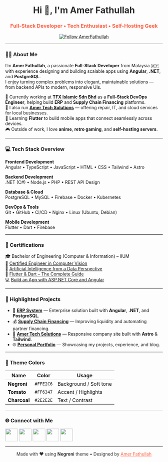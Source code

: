 <h1 align="center" style="color:#2E2E2E;">Hi 👋, I'm Amer Fathullah</h1>
<h3 align="center" style="color:#FF6347;">Full-Stack Developer • Tech Enthusiast • Self-Hosting Geek</h3>

<p align="center">
  <a href="https://twitter.com/AmerFathullah" target="_blank">
    <img src="https://img.shields.io/twitter/follow/AmerFathullah?logo=twitter&style=for-the-badge&color=FF6347" alt="Follow AmerFathullah" />
  </a>
</p>

---

### 👨‍💻 About Me

I’m **Amer Fathullah**, a passionate **Full-Stack Developer** from Malaysia 🇲🇾 with experience designing and building scalable apps using **Angular**, **.NET**, and **PostgreSQL**.  
I enjoy turning complex problems into elegant, maintainable solutions — from backend APIs to modern, responsive UIs.

💼 Currently working at [**TFX Islamic Sdn Bhd**](https://www.tfxislamic.com) as a **Full-Stack DevOps Engineer**, helping build **ERP** and **Supply Chain Financing** platforms.  
🚀 I also run [**Amer Tech Solutions**](https://amertechsolutions.amerfathullah.com) — offering repair, IT, and cloud services for local businesses.  
📱 Learning **Flutter** to build mobile apps that connect seamlessly across devices.  
🎮 Outside of work, I love **anime**, **retro gaming**, and **self-hosting servers**.

---

### 💻 Tech Stack Overview

**Frontend Development**  
Angular • TypeScript • JavaScript • HTML • CSS • Tailwind • Astro  

**Backend Development**  
.NET (C#) • Node.js • PHP • REST API Design  

**Database & Cloud**  
PostgreSQL • MySQL • Firebase • Docker • Kubernetes  

**DevOps & Tools**  
Git • GitHub • CI/CD • Nginx • Linux (Ubuntu, Debian)  

**Mobile Development**  
Flutter • Dart • Firebase  

---

### 🧠 Certifications

🎓 Bachelor of Engineering (Computer & Information) – IIUM  
🧠 [Certified Engineer in Computer Vision](https://cert.certifai.ai/1a9be791-bbb8-47af-be8f-57b70fa3028b)  
🤖 [Artificial Intelligence from a Data Perspective](https://cert.certifai.ai/62fb724f-fb77-4117-99df-76a3169c3ef0)  
📱 [Flutter & Dart – The Complete Guide](https://www.udemy.com/certificate/UC-204d389d-7290-41b8-b858-c733d8f5b4bb)  
💻 [Build an App with ASP.NET Core and Angular](https://ude.my/UC-47d01744-374f-44d9-bf87-a10df7f1e666)

---

### 🚀 Highlighted Projects

- 💼 [**ERP System**](https://app.tfxflow.com) — Enterprise solution built with **Angular**, **.NET**, and **PostgreSQL**.  
- 💰 [**Supply Chain Financing**](https://app.tfxislamic.com) — Improving liquidity and automating partner financing.  
- 🏢 [**Amer Tech Solutions**](https://amertechsolutions.amerfathullah.com) — Responsive company site built with **Astro** & **Tailwind**.  
- 🌐 [**Personal Portfolio**](https://www.amerfathullah.com) — Showcasing my projects, experience, and blog.  

---

### 🎨 Theme Colors

| Name | Color | Usage |
|------|--------|--------|
| **Negroni** | `#FFE2C6` | Background / Soft tone |
| **Tomato** | `#FF6347` | Accent / Highlights |
| **Charcoal** | `#2E2E2E` | Text / Contrast |

---

### 🌐 Connect with Me

<p align="left">
<a href="https://twitter.com/AmerFathullah" target="_blank"><img src="https://img.icons8.com/fluent/96/000000/twitter.png" height="40"/></a>
<a href="https://linkedin.com/in/amerfathullah/" target="_blank"><img src="https://img.icons8.com/fluent/96/000000/linkedin.png" height="40"/></a>
<a href="https://stackoverflow.com/users/13213044/amer-fathullah" target="_blank"><img src="https://img.icons8.com/color/96/000000/stackoverflow.png" height="40"/></a>
<a href="https://medium.com/@amerfathullah" target="_blank"><img src="https://img.icons8.com/ios-filled/50/000000/medium-monogram--v1.png" height="40"/></a>
<a href="mailto:me@amerfathullah.com" target="_blank"><img src="https://img.icons8.com/fluent/96/000000/gmail.png" height="40"/></a>
</p>

---

<p align="center" style="color:#2E2E2E;">
Made with ❤️ using <strong>Negroni</strong> theme • Designed by <a href="https://www.amerfathullah.com" target="_blank" style="color:#FF6347;">Amer Fathullah</a>
</p>
